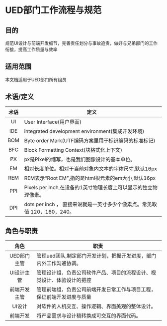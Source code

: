 # UED部门工作流程与规范

## 目的
规范UI设计与前端开发细节，完善责任划分与事故追责，做好与兄弟部门的工作衔接，提高工作质量与效率

## 适用范围
本文档适用于UED部门所有组员

## 术语/定义
| 术语      |    定义 |
| :--------: | --------|
| UI  | User Interface(用户界面) |
| IDE     |   integrated development environment(集成开发环境) |
| BOM      |    Byte order Mark(UTF编码方案里用于标识编码的标准标记) |
| BFC      |    Block Formatting Context(块格式化上下文) |
| PX      |    px是Pixel的缩写，也是我们图像设计的基本单位。 |
| EM      |    相对长度单位。相对于当前对象内文本的字体尺寸,默认16px |
| REM      |    REM表示“Root EM”,指的是html根元素的em大小,默认16px|
| PPI      |    Pixels per Inch,在设备的1英寸物理长度上可以显示的独立物理像素。|
| DPI      |    dots per inch ， 直接来说就是一英寸多少个像素点。常见取值 120，160，240。|


## 角色与职责
| 角色      |    职责 |
| :--------: | --------|
| UED部门主管  | 管理ued团队,制定部门开发计划，把握开发进度，部门内外工作沟通协调。 |
| UI设计主管     |   管理设计组，负责公司软件产品、项目的流程设计、视觉设计、体验设计的把控 |
| 前端开发主管      |    管理前端组，负责公司前端开发日常工作与项目工程，保证前端开发进度与质量 |
| UI设计      |    对软件的人机交互、操作逻辑、界面美观的整体设计。 |
| 前端开发      |    将产品需求与设计稿转换成可交互的界面代码。 |
